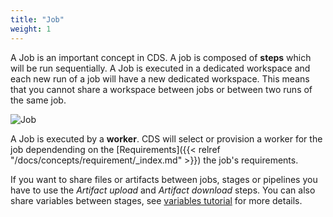 ```yaml
---
title: "Job"
weight: 1
---
```


A Job is an important concept in CDS. A job is composed of **steps** which will be run sequentially. A Job is executed in a dedicated workspace and each new run of a job will have a new dedicated workspace. This means that you cannot share a workspace between jobs or between two runs of the same job.

![Job](/images/concepts_job.png)

A Job is executed by a **worker**. CDS will select or provision a worker for the job dependending on the [Requirements]({{< relref "/docs/concepts/requirement/_index.md" >}}) the job's requirements.

If you want to share files or artifacts between jobs, stages or pipelines you have to use the *Artifact upload* and *Artifact download* steps. You can also share variables between stages, see [variables tutorial](/docs/concepts/variables.md) for more details.


